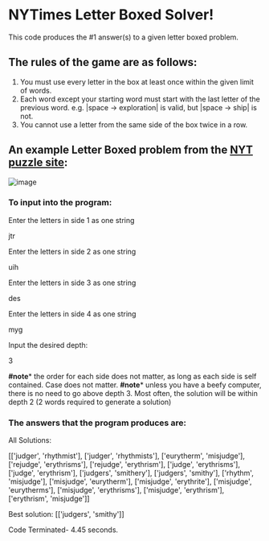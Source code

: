 # NYTimes Letter Boxed Solver!
This code produces the #1 answer(s) to a given letter boxed problem.

## The rules of the game are as follows:
1. You must use every letter in the box at least once within the given limit of words.
2. Each word except your starting word must start with the last letter of the previous word. e.g. |space -> exploration| is valid, but |space -> ship| is not.
3. You cannot use a letter from the same side of the box twice in a row.

## An example Letter Boxed problem from the [NYT puzzle site](https://www.nytimes.com/puzzles/letter-boxed):
![image](https://github.com/Connor-Damato/WordSquareSolver/assets/67179143/6ef49ee6-40de-4d1a-8028-6744e237852f)

### To input into the program:
Enter the letters in side 1 as one string

jtr

Enter the letters in side 2 as one string

uih

Enter the letters in side 3 as one string

des

Enter the letters in side 4 as one string

myg

Input the desired depth:

3


**#note*** the order for each side does not matter, as long as each side is self contained. Case does not matter.
**#note*** unless you have a beefy computer, there is no need to go above depth 3. Most often, the solution will be within depth 2 (2 words required to generate a solution)

### The answers that the program produces are:
All Solutions:

[['judger', 'rhythmist'], ['judger', 'rhythmists'], ['eurytherm', 'misjudge'], ['rejudge', 'erythrisms'], ['rejudge', 'erythrism'], ['judge', 'erythrisms'], ['judge', 'erythrism'], ['judgers', 'smithery'], ['judgers', 'smithy'], ['rhythm', 'misjudge'], ['misjudge', 'eurytherm'], ['misjudge', 'erythrite'], ['misjudge', 'eurytherms'], ['misjudge', 'erythrisms'], ['misjudge', 'erythrism'], ['erythrism', 'misjudge']]

Best solution: [['judgers', 'smithy']]

Code Terminated- 4.45 seconds.

